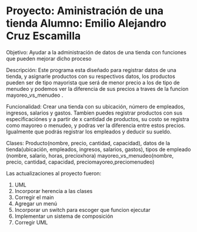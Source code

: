 # Proyecto: Aministración de una tienda     Alumno: Emilio Alejandro Cruz Escamilla 
Objetivo: Ayudar a la administración de datos de una tienda con funciones que pueden mejorar dicho proceso

Descripción: Este programa esta diseñado para registrar datos de una tienda, y asignarle productos con su respectivos datos, los productos pueden ser de tipo mayorista que será de menor precio a los de tipo de menudeo y podemos ver la diferencia de sus precios a traves de la funcion mayoreo_vs_menudeo .

Funcionalidad: Crear una tienda con su ubicación, número de empleados, ingresos, salarios y gastos. Tambien puedes registrar productos con sus especificaciónes y a partir de x cantidad de productos, su costo se registra como mayoreo o menudeo, y podras ver la diferencia entre estos precios. Igualmente que podrás registrar los empleados y deducir su sueldo.

Clases: Producto(nombre, precio, cantidad, capacidad), datos de la tienda(ubicación, empleados, ingresos, salarios, gastos), tipos de empleado (nombre, salario, horas, precioxhora) mayoreo_vs_menudeo(nombre, precio, cantidad, capacidad, preciomayoreo,preciomenudeo)


Las actualizaciones al proyecto fueron:
1. UML
2. Incorporar herencia a las clases
3. Corregir el main
4. Agregar un menú
5. Incorporar un switch para escoger que funcion ejecutar
6. Implementar un sistema de composición
7. Corregir UML
